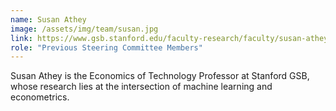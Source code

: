 ```yaml
---
name: Susan Athey
image: /assets/img/team/susan.jpg
link: https://www.gsb.stanford.edu/faculty-research/faculty/susan-athey
role: "Previous Steering Committee Members"
---
```

Susan Athey is the Economics of Technology Professor at Stanford GSB, whose research lies at the intersection of machine learning and econometrics.